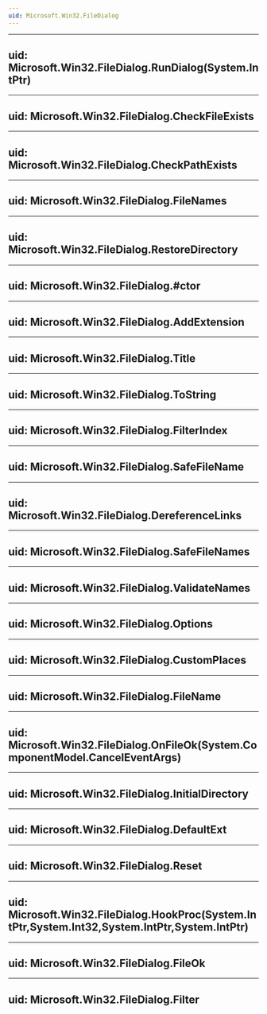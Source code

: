 ```yaml
---
uid: Microsoft.Win32.FileDialog
---
```


---
uid: Microsoft.Win32.FileDialog.RunDialog(System.IntPtr)
---

---
uid: Microsoft.Win32.FileDialog.CheckFileExists
---

---
uid: Microsoft.Win32.FileDialog.CheckPathExists
---

---
uid: Microsoft.Win32.FileDialog.FileNames
---

---
uid: Microsoft.Win32.FileDialog.RestoreDirectory
---

---
uid: Microsoft.Win32.FileDialog.#ctor
---

---
uid: Microsoft.Win32.FileDialog.AddExtension
---

---
uid: Microsoft.Win32.FileDialog.Title
---

---
uid: Microsoft.Win32.FileDialog.ToString
---

---
uid: Microsoft.Win32.FileDialog.FilterIndex
---

---
uid: Microsoft.Win32.FileDialog.SafeFileName
---

---
uid: Microsoft.Win32.FileDialog.DereferenceLinks
---

---
uid: Microsoft.Win32.FileDialog.SafeFileNames
---

---
uid: Microsoft.Win32.FileDialog.ValidateNames
---

---
uid: Microsoft.Win32.FileDialog.Options
---

---
uid: Microsoft.Win32.FileDialog.CustomPlaces
---

---
uid: Microsoft.Win32.FileDialog.FileName
---

---
uid: Microsoft.Win32.FileDialog.OnFileOk(System.ComponentModel.CancelEventArgs)
---

---
uid: Microsoft.Win32.FileDialog.InitialDirectory
---

---
uid: Microsoft.Win32.FileDialog.DefaultExt
---

---
uid: Microsoft.Win32.FileDialog.Reset
---

---
uid: Microsoft.Win32.FileDialog.HookProc(System.IntPtr,System.Int32,System.IntPtr,System.IntPtr)
---

---
uid: Microsoft.Win32.FileDialog.FileOk
---

---
uid: Microsoft.Win32.FileDialog.Filter
---
